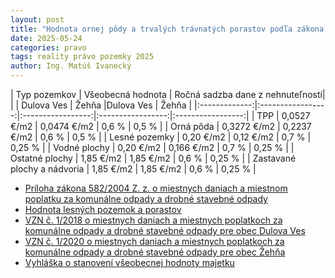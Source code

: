 ```yaml
---
layout: post
title: "Hodnota ornej pôdy a trvalých trávnatých porastov podľa zákona o miestnych daniach"
date: 2025-05-24
categories: pravo 
tags: reality právo pozemky 2025
author: Ing. Matúš Ivanecký
---
```


| Typ pozemkov | Všeobecná hodnota | Ročná sadzba dane z nehnuteľností|
|              | Dulova Ves | Žehňa |Dulova Ves | Žehňa |
|:-------------:|:-----------------:|:-----------------:|:-----------------:|:-----------------:|
| TPP               | 0,0527 €/m2 | 0,0474 €/m2 | 0,6 %   | 0,5 % |
| Orná pôda         | 0,3272 €/m2 | 0,2237 €/m2 | 0,6 %   | 0,5 % |
| Lesné pozemky     |  0,20 €/m2 | 0,12 €/m2    | 0,7 %   | 0,25 % |
| Vodné plochy      |  0,20 €/m2 | 0,166 €/m2   | 0,7 %   | 0,25 % |
| Ostatné plochy    |  1,85 €/m2 | 1,85 €/m2 	  | 0,6 %   | 0,25 % |
| Zastavané plochy a nádvoria | 1,85 €/m2 | 1,85 €/m2 | 0,6 %   | 0,25 % |

- [Príloha zákona 582/2004 Z. z. o miestnych daniach a miestnom poplatku za komunálne odpady a drobné stavebné odpady](https://www.slov-lex.sk/ezbierky/pravne-predpisy/SK/ZZ/2004/582/20250401#prilohy.priloha-priloha_c_1_k_zakonu_c_582_2004_z_z_v_zneni_zakona_c_465_2008_z_z.op-hodnota_ornej_pody_op_a_trvalych_travnatych_porastov_ttp)
- [Hodnota lesných pozemok a porastov](https://www.forestportal.sk/odborna-sekcia-i/ekonomika-lesneho-hospodarstva/ocenovanie-lesov/priklad-vypoctu-hodnoty-lesa/)
- [VZN č. 1/2018 o miestnych daniach a miestnych poplatkoch za komunálne odpady a drobné stavebné odpady pre obec Dulova Ves](https://www.dulovaves.sk/download_file_f.php?id=1185206)
- [VZN č. 1/2020 o miestnych daniach a miestnych poplatkoch za komunálne odpady a drobné stavebné odpady pre obec Žehňa](https://www.uradne.sk/user/tablenews/file/913298)
- [Vyhláška o stanovení všeobecnej hodnoty majetku](https://www.slov-lex.sk/ezbierky/pravne-predpisy/SK/ZZ/2008/605/20090101)

